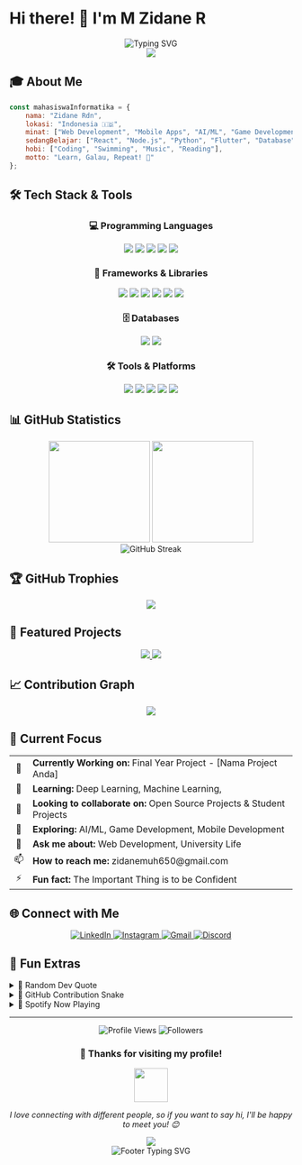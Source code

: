 # Hi there! 👋 I'm M Zidane R

<div align="center">
  <img src="https://readme-typing-svg.demolab.com?font=Fira+Code&size=32&duration=2800&pause=2000&color=A9FEF7&center=true&vCenter=true&width=940&lines=Welcome+to+my+GitHub+Profile!;I'm+a+Computer+Science;Passionate+about+Coding+%26+Technology;Always+learning+new+things!" alt="Typing SVG" />
</div>

<div align="center">
  <img src="https://capsule-render.vercel.app/api?type=transparent&color=0:667eea,100:764ba2&height=160&section=header&text=Hello%20World!&fontSize=55&fontColor=ffffff&animation=twinkling&fontAlignY=70&desc=Welcome%20to%20the%20future&descSize=20&descAlignY=90" />
</div>

## 🎓 About Me

```javascript
const mahasiswaInformatika = {
    nama: "Zidane Rdn",
    lokasi: "Indonesia 🇮🇩",
    minat: ["Web Development", "Mobile Apps", "AI/ML", "Game Development"],
    sedangBelajar: ["React", "Node.js", "Python", "Flutter", "Database"],
    hobi: ["Coding", "Swimming", "Music", "Reading"],
    motto: "Learn, Galau, Repeat! 🚀"
};
```

## 🛠️ Tech Stack & Tools

<div align="center">

### 💻 Programming Languages
<p>
  <img src="https://img.shields.io/badge/JavaScript-F7DF1E?style=for-the-badge&logo=javascript&logoColor=black" />
  <img src="https://img.shields.io/badge/Python-3776AB?style=for-the-badge&logo=python&logoColor=white" />
  <img src="https://img.shields.io/badge/C++-00599C?style=for-the-badge&logo=cplusplus&logoColor=white" />
  <img src="https://img.shields.io/badge/HTML5-E34F26?style=for-the-badge&logo=html5&logoColor=white" />
  <img src="https://img.shields.io/badge/CSS3-1572B6?style=for-the-badge&logo=css3&logoColor=white" />
</p>

### 🚀 Frameworks & Libraries
<p>
  <img src="https://img.shields.io/badge/React-20232A?style=for-the-badge&logo=react&logoColor=61DAFB" />
  <img src="https://img.shields.io/badge/Node.js-43853D?style=for-the-badge&logo=node.js&logoColor=white" />
  <img src="https://img.shields.io/badge/Express.js-404D59?style=for-the-badge&logo=express&logoColor=white" />
  <img src="https://img.shields.io/badge/Flutter-02569B?style=for-the-badge&logo=flutter&logoColor=white" />
  <img src="https://img.shields.io/badge/Bootstrap-563D7C?style=for-the-badge&logo=bootstrap&logoColor=white" />
  <img src="https://img.shields.io/badge/Tailwind_CSS-38B2AC?style=for-the-badge&logo=tailwind-css&logoColor=white" />
</p>

### 🗄️ Databases
<p>
  <img src="https://img.shields.io/badge/MySQL-00000F?style=for-the-badge&logo=mysql&logoColor=white" />
  <img src="https://img.shields.io/badge/MongoDB-4EA94B?style=for-the-badge&logo=mongodb&logoColor=white" />
</p>

### 🛠️ Tools & Platforms
<p>
  <img src="https://img.shields.io/badge/Git-F05032?style=for-the-badge&logo=git&logoColor=white" />
  <img src="https://img.shields.io/badge/GitHub-100000?style=for-the-badge&logo=github&logoColor=white" />
  <img src="https://img.shields.io/badge/VS_Code-007ACC?style=for-the-badge&logo=visual-studio-code&logoColor=white" />
  <img src="https://img.shields.io/badge/Figma-F24E1E?style=for-the-badge&logo=figma&logoColor=white" />
  <img src="https://img.shields.io/badge/Postman-FF6C37?style=for-the-badge&logo=postman&logoColor=white" />
</p>

</div>

## 📊 GitHub Statistics

<div align="center">
  <img height="180em" src="https://github-readme-stats.vercel.app/api?username=zidan-rdn&show_icons=true&theme=tokyonight&include_all_commits=true&count_private=true&hide_border=true&bg_color=0D1117"/>
  <img height="180em" src="https://github-readme-stats.vercel.app/api/top-langs/?username=zidan-rdn&layout=compact&langs_count=8&theme=tokyonight&hide_border=true&bg_color=0D1117"/>
</div>

<div align="center">
  <img src="https://github-readme-streak-stats.herokuapp.com/?user=zidan-rdn&theme=tokyonight&hide_border=true&background=0D1117" alt="GitHub Streak"/>
</div>

## 🏆 GitHub Trophies
<div align="center">
  <img src="https://github-profile-trophy.vercel.app/?username=zidan-rdn&theme=tokyonight&no-frame=true&no-bg=true&margin-w=4&column=7"/>
</div>

## 🌟 Featured Projects

<div align="center">
  <a href="https://github.com/USERNAME_GITHUB_ANDA/NAMA-PROJECT-1">
    <img src="https://github-readme-stats.vercel.app/api/pin/?username=zidan-rdn&repo=NAMA-PROJECT-1&theme=tokyonight&hide_border=true&bg_color=0D1117" />
  </a>
  <a href="https://github.com/USERNAME_GITHUB_ANDA/NAMA-PROJECT-2">
    <img src="https://github-readme-stats.vercel.app/api/pin/?username=zidan-rdn&repo=NAMA-PROJECT-2&theme=tokyonight&hide_border=true&bg_color=0D1117" />
  </a>
</div>

## 📈 Contribution Graph
<div align="center">
  <img src="https://github-readme-activity-graph.vercel.app/graph?username=zidan-rdn&theme=tokyo-night&bg_color=0D1117&color=9be9a8&line=9be9a8&point=9be9a8&area=true&hide_border=true" />
</div>

## 🎯 Current Focus

<table align="center">
  <tr>
    <td align="center">🔭</td>
    <td><strong>Currently Working on:</strong> Final Year Project - [Nama Project Anda]</td>
  </tr>
  <tr>
    <td align="center">🌱</td>
    <td><strong>Learning:</strong> Deep Learning, Machine Learning, </td>
  </tr>
  <tr>
    <td align="center">👯</td>
    <td><strong>Looking to collaborate on:</strong> Open Source Projects & Student Projects</td>
  </tr>
  <tr>
    <td align="center">🤔</td>
    <td><strong>Exploring:</strong> AI/ML, Game Development, Mobile Development</td>
  </tr>
  <tr>
    <td align="center">💬</td>
    <td><strong>Ask me about:</strong> Web Development, University Life</td>
  </tr>
  <tr>
    <td align="center">📫</td>
    <td><strong>How to reach me:</strong> zidanemuh650@gmail.com</td>
  </tr>
  <tr>
    <td align="center">⚡</td>
    <td><strong>Fun fact:</strong> The Important Thing is to be Confident</td>
  </tr>
</table>

## 🌐 Connect with Me

<div align="center">
  <a href="https://linkedin.com/in/zidan.rdn">
    <img src="https://img.shields.io/badge/LinkedIn-0077B5?style=for-the-badge&logo=linkedin&logoColor=white" alt="LinkedIn"/>
  </a>
  <a href="https://instagram.com/zidan.rdn">
    <img src="https://img.shields.io/badge/Instagram-E4405F?style=for-the-badge&logo=instagram&logoColor=white" alt="Instagram"/>
  </a>
  <a href="mailto:zidanemuh650@gmail.com">
    <img src="https://img.shields.io/badge/Gmail-D14836?style=for-the-badge&logo=gmail&logoColor=white" alt="Gmail"/>
  </a>
  <a href="https://discord.com/users/DISCORD_ID">
    <img src="https://img.shields.io/badge/Discord-7289DA?style=for-the-badge&logo=discord&logoColor=white" alt="Discord"/>
  </a>
</div>

## 🎨 Fun Extras

<details>
<summary>🎯 Random Dev Quote</summary>
<br>
<div align="center">
  <img src="https://quotes-github-readme.vercel.app/api?type=horizontal&theme=tokyonight" />
</div>
</details>

<details>
<summary>🐍 GitHub Contribution Snake</summary>
<br>
<div align="center">
  <img src="https://github.com/USERNAME_GITHUB_ANDA/zidan-rdn/blob/output/github-contribution-grid-snake.svg" alt="Snake animation"/>
</div>
</details>

<details>
<summary>🎵 Spotify Now Playing</summary>
<br>
<div align="center">
  <img src="https://spotify-github-profile.vercel.app/api/spotify?background_color=0d1117&border_color=ffffff" alt="Spotify Playing"/>
</div>
</details>

---

<div align="center">
  <img src="https://komarev.com/ghpvc/?username=USERNAME_GITHUB_ANDA&label=Profile%20Views&color=brightgreen&style=for-the-badge" alt="Profile Views"/>
  <img src="https://img.shields.io/github/followers/USERNAME_GITHUB_ANDA?label=Followers&style=for-the-badge&color=blue" alt="Followers"/>
</div>

<div align="center">
  <h3>💖 Thanks for visiting my profile!</h3>
  <img src="https://media.giphy.com/media/LnQjpWaON8nhr21vNW/giphy.gif" width="60">
  <p><em>I love connecting with different people, so if you want to say hi, I'll be happy to meet you! 😊</em></p>
</div>

<div align="center">
  <img src="https://capsule-render.vercel.app/api?type=waving&color=gradient&height=100&section=footer" />
</div>

<!-- Animated Footer -->
<div align="center">
  <img src="https://readme-typing-svg.demolab.com?font=Fira+Code&size=20&duration=3000&pause=1000&color=58A6FF&center=true&vCenter=true&width=600&lines=Thanks+for+visiting!;Happy+Coding!+%F0%9F%9A%80;Let's+build+something+amazing+together!" alt="Footer Typing SVG" />
</div>

